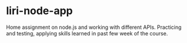 # liri-node-app

Home assignment on node.js and working with different APIs.
Practicing and testing, applying skills learned in past few week of the course.
